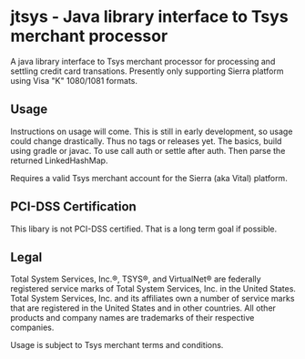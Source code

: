 # jtsys - Java library interface to Tsys merchant processor

A java library interface to Tsys merchant processor for processing and 
settling credit card transations. Presently only supporting Sierra 
platform using Visa "K" 1080/1081 formats.

## Usage
Instructions on usage will come. This is still in early development, so 
usage could change drastically. Thus no tags or releases yet. The 
basics, build using gradle or javac. To use call auth or settle after 
auth. Then  parse the returned LinkedHashMap.

Requires a valid Tsys merchant account for the Sierra (aka Vital) platform.

## PCI-DSS Certification
This libary is not PCI-DSS certified. That is a long term goal if possible.

## Legal

Total System Services, Inc.®, TSYS®, and VirtualNet® are federally 
registered service marks of Total System Services, Inc. in the United 
States. Total System Services, Inc. and its affiliates own a number of 
service marks that are registered in the United States and in other 
countries. All other products and company names are trademarks of their 
respective companies.

Usage is subject to Tsys merchant terms and conditions.
